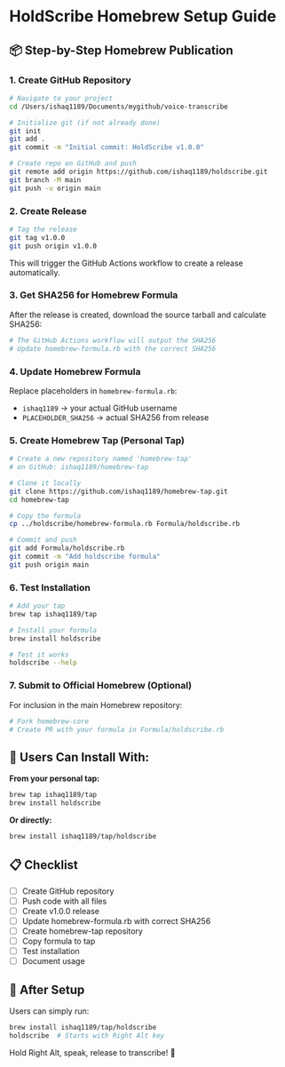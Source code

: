 # HoldScribe Homebrew Setup Guide

## 📦 Step-by-Step Homebrew Publication

### 1. Create GitHub Repository
```bash
# Navigate to your project
cd /Users/ishaq1189/Documents/mygithub/voice-transcribe

# Initialize git (if not already done)
git init
git add .
git commit -m "Initial commit: HoldScribe v1.0.0"

# Create repo on GitHub and push
git remote add origin https://github.com/ishaq1189/holdscribe.git
git branch -M main
git push -u origin main
```

### 2. Create Release
```bash
# Tag the release
git tag v1.0.0
git push origin v1.0.0
```

This will trigger the GitHub Actions workflow to create a release automatically.

### 3. Get SHA256 for Homebrew Formula
After the release is created, download the source tarball and calculate SHA256:
```bash
# The GitHub Actions workflow will output the SHA256
# Update homebrew-formula.rb with the correct SHA256
```

### 4. Update Homebrew Formula
Replace placeholders in `homebrew-formula.rb`:
- `ishaq1189` → your actual GitHub username
- `PLACEHOLDER_SHA256` → actual SHA256 from release

### 5. Create Homebrew Tap (Personal Tap)
```bash
# Create a new repository named 'homebrew-tap'
# on GitHub: ishaq1189/homebrew-tap

# Clone it locally
git clone https://github.com/ishaq1189/homebrew-tap.git
cd homebrew-tap

# Copy the formula
cp ../holdscribe/homebrew-formula.rb Formula/holdscribe.rb

# Commit and push
git add Formula/holdscribe.rb
git commit -m "Add holdscribe formula"
git push origin main
```

### 6. Test Installation
```bash
# Add your tap
brew tap ishaq1189/tap

# Install your formula
brew install holdscribe

# Test it works
holdscribe --help
```

### 7. Submit to Official Homebrew (Optional)
For inclusion in the main Homebrew repository:
```bash
# Fork homebrew-core
# Create PR with your formula in Formula/holdscribe.rb
```

## 🎯 Users Can Install With:

**From your personal tap:**
```bash
brew tap ishaq1189/tap
brew install holdscribe
```

**Or directly:**
```bash
brew install ishaq1189/tap/holdscribe
```

## 📋 Checklist
- [ ] Create GitHub repository
- [ ] Push code with all files
- [ ] Create v1.0.0 release
- [ ] Update homebrew-formula.rb with correct SHA256
- [ ] Create homebrew-tap repository
- [ ] Copy formula to tap
- [ ] Test installation
- [ ] Document usage

## 🚀 After Setup
Users can simply run:
```bash
brew install ishaq1189/tap/holdscribe
holdscribe  # Starts with Right Alt key
```

Hold Right Alt, speak, release to transcribe! 🎤